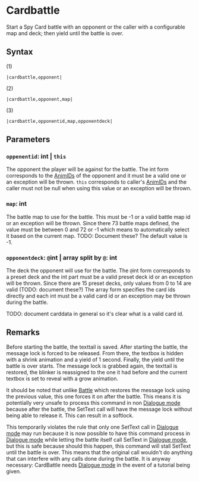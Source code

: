 # Cardbattle

Start a Spy Card battle with an opponent or the caller with a configurable map and deck; then yield until the battle is over.

## Syntax

(1)

````
|cardbattle,opponent|
````

(2)

````
|cardbattle,opponent,map|
````

(3)

````
|cardbattle,opponentid,map,opponentdeck|
````

## Parameters

### `oppenentid`: int | `this`

The opponent the player will be against for the battle. The int form corresponds to the [AnimIDs](../../../Enums%20and%20IDs/AnimIDs.md) of the opponent and it must be a valid one or an exception will be thrown. `this` corresponds to caller's [AnimIDs](../../../Enums%20and%20IDs/AnimIDs.md) and the caller must not be null when using this value or an exception will be thrown.

### `map`: int

The battle map to use for the battle. This must be -1 or a valid battle map id or an exception will be thrown. Since there 73 battle maps defined, the value must be between 0 and 72 or -1 which means to automatically select it based on the current map. TODO: Document these? The default value is -1.

### `opponentdeck`: `@`int | array split by `@`: int

The deck the opponent will use for the battle. The `@`int form corresponds to a preset deck and the int part must be a valid preset deck id or an exception will be thrown. Since there are 15 preset decks, only values from 0 to 14 are valid (TODO: document these?) The array form specifies the card ids directly and each int must be a valid card id or an exception may be thrown during the battle.

TODO: document carddata in general so it's clear what is a valid card id.

## Remarks

Before starting the battle, the texttail is saved. After starting the battle, the message lock is forced to be released. From there, the textbox is hidden with a shrink animation and a yield of 1 second. Finally, the yield until the battle is over starts. The message lock is grabbed again, the texttail is restored, the blinker is reassigned to the one it had before and the current textbox is set to reveal with a grow animation.

It should be noted that unlike [Battle](Battle.md) which restores the message lock using the previous value, this one forces it on after the battle. This means it is potentially very unsafe to process this command in non [Dialogue mode](../../Dialogue%20mode.md) because after the battle, the SetText call will have the message lock without being able to release it. This can result in a softlock.

This temporarily violates the rule that only one SetText call in [Dialogue mode](../../Dialogue%20mode.md) may run because it is now possible to have this command process in [Dialogue mode](../../Dialogue%20mode.md) while letting the battle itself call SetText in [Dialogue mode](../../Dialogue%20mode.md), but this is safe because should this happen, this command will stall SetText until the battle is over. This means that the original call wouldn't do anything that can interfere with any calls done during the battle. It is anyway necessary: CardBattle needs [Dialogue mode](../../Dialogue%20mode.md) in the event of a tutorial being given.
